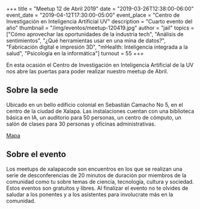+++
title = "Meetup 12 de Abril 2019"
date = "2019-03-26T12:38:00-06:00"
event_date = "2019-04-12T17:30:00-05:00"
event_place = "Centro de Investigación en Inteligencia Artificial UV"
description = "Cuarto evento del año"
thumbnail = "/img/eventos/meetup-120419.jpg"
author = "jail"
topics = ["Cómo aprovechar las oportunidades de la industria tech", "Análisis de sentimientos", "¿Qué herramientas usar en una mina de datos?", "Fabricación digital e impresión 3D", "mHealth: Inteligencia integrada a la salud", "Psicología en la informática"]
turnout = 55
+++

En esta ocasión el Centro de Investigación en Inteligencia Artificial de la UV nos abre las puertas para poder realizar nuestro meetup de Abril.

## Sobre la sede

Ubicado en un bello edificio colonial en Sebastián Camacho No 5, en el centro de la ciudad de Xalapa. Las instalaciones cuentan con una biblioteca básica en IA, un auditorio para 50 personas, un centro de cómputo, un salón de clases para 30 personas y oficinas administrativas.

[Mapa](https://goo.gl/maps/GEVMP7SRS7S2)

## Sobre el evento

Los meetups de xalapacode son encuentros en los que se realizan una serie de desconferencias de 20 minutos de duración por miembros de la comunidad como tu sobre temas de ciencia, tecnología, cultura y sociedad. Estos eventos son gratuitos y libres. Al finalizar el evento no te olvides de saludar a los ponentes y a los asistentes para involucrate más en la comunidad.
